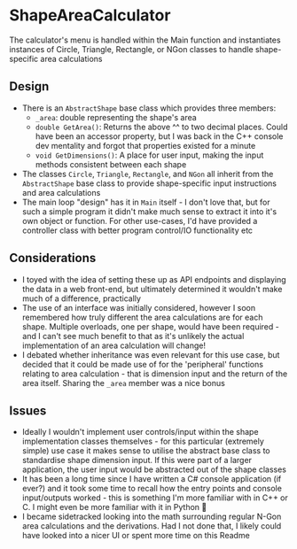 # ShapeAreaCalculator

The calculator's menu is handled within the Main function and instantiates instances of Circle, Triangle, Rectangle, or NGon classes to handle shape-specific area calculations

## Design

* There is an `AbstractShape` base class which provides three members:
  * `_area`: double representing the shape's area
  * `double GetArea()`: Returns the above ^^ to two decimal places. Could have been an accessor property, but I was back in the C++ console dev mentality and forgot that properties existed for a minute
  * `void GetDimensions()`: A place for user input, making the input methods consistent between each shape
* The classes `Circle`, `Triangle`, `Rectangle`, and `NGon` all inherit from the `AbstractShape` base class to provide shape-specific input instructions and area calculations
* The main loop "design" has it in `Main` itself - I don't love that, but for such a simple program it didn't make much sense to extract it into it's own object or function. For other use-cases, I'd have provided a controller class with better program control/IO functionality etc

## Considerations

* I toyed with the idea of setting these up as API endpoints and displaying the data in a web front-end, but ultimately determined it wouldn't make much of a difference, practically
* The use of an interface was initially considered, however I soon remembered how truly different the area calculations are for each shape. Multiple overloads, one per shape, would have been required - and I can't see much benefit to that as it's unlikely the actual implementation of an area calculation will change!
* I debated whether inheritance was even relevant for this use case, but decided that it could be made use of for the 'peripheral' functions relating to area calculation - that is dimension input and the return of the area itself. Sharing the `_area` member was a nice bonus

## Issues

* Ideally I wouldn't implement user controls/input within the shape implementation classes themselves - for this particular (extremely simple) use case it makes sense to utilise the abstract base class to standardise shape dimension input. If this were part of a larger application, the user input would be abstracted out of the shape classes
* It has been a long time since I have written a C# console application (if ever?) and it took some time to recall how the entry points and console input/outputs worked - this is something I'm more familiar with in C++ or C. I might even be more familiar with it in Python 🤮
* I became sidetracked looking into the math surrounding regular N-Gon area calculations and the derivations. Had I not done that, I likely could have looked into a nicer UI or spent more time on this Readme
